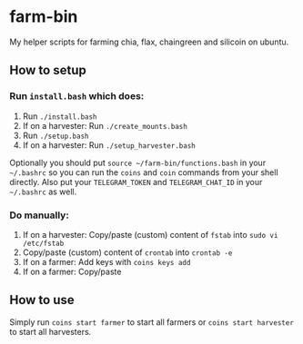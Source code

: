 # farm-bin

My helper scripts for farming chia, flax, chaingreen and silicoin on ubuntu.

## How to setup

### Run `install.bash` which does:

1. Run `./install.bash`
2. If on a harvester: Run `./create_mounts.bash`
3. Run `./setup.bash`
4. If on a harvester: Run `./setup_harvester.bash`

Optionally you should put `source ~/farm-bin/functions.bash` in your `~/.bashrc` so you can run the `coins` and `coin` commands from your shell directly.
Also put your `TELEGRAM_TOKEN` and `TELEGRAM_CHAT_ID` in your `~/.bashrc` as well.


### Do manually:

1. If on a harvester: Copy/paste (custom) content of `fstab` into `sudo vi /etc/fstab`
2. Copy/paste (custom) content of `crontab` into `crontab -e`
3. If on a farmer: Add keys with `coins keys add`
4. If on a farmer: Copy/paste 

## How to use

Simply run `coins start farmer` to start all farmers or `coins start harvester` to start all harvesters.

